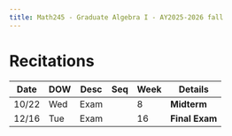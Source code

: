 ```yaml
---
title: Math245 - Graduate Algebra I - AY2025-2026 fall
---
```


# **Recitations**
  

  | Date  | DOW | Desc | Seq | Week | Details        |
  |-------|-----|------|-----|------|----------------|
  | 10/22 | Wed | Exam |     | 8    | **Midterm**    |
  | 12/16 | Tue | Exam |     | 16   | **Final Exam** |

